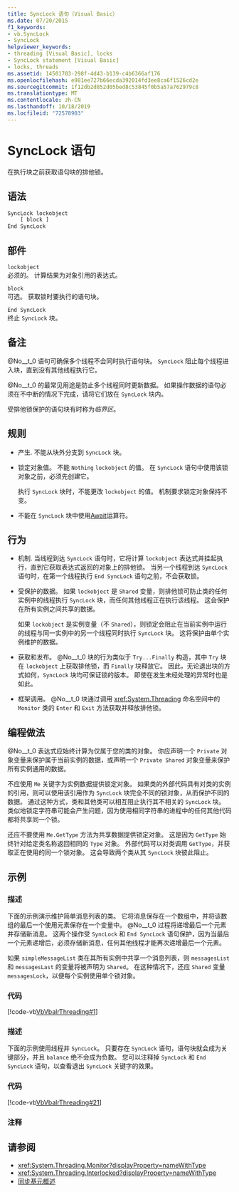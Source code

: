 ```yaml
---
title: SyncLock 语句（Visual Basic）
ms.date: 07/20/2015
f1_keywords:
- vb.SyncLock
- SyncLock
helpviewer_keywords:
- threading [Visual Basic], locks
- SyncLock statement [Visual Basic]
- locks, threads
ms.assetid: 14501703-298f-4d43-b139-c4b6366af176
ms.openlocfilehash: e981ee727b66ecda392014fd3ee8ca6f1526cd2e
ms.sourcegitcommit: 1f12db2d852d05bed8c53845f0b5a57a762979c8
ms.translationtype: MT
ms.contentlocale: zh-CN
ms.lasthandoff: 10/18/2019
ms.locfileid: "72578903"
---
```

# <a name="synclock-statement"></a>SyncLock 语句
在执行块之前获取语句块的排他锁。  
  
## <a name="syntax"></a>语法  
  
```vb  
SyncLock lockobject  
    [ block ]  
End SyncLock  
```  
  
## <a name="parts"></a>部件  
 `lockobject`  
 必须的。 计算结果为对象引用的表达式。  
  
 `block`  
 可选。 获取锁时要执行的语句块。  
  
 `End SyncLock`  
 终止 `SyncLock` 块。  
  
## <a name="remarks"></a>备注  
 @No__t_0 语句可确保多个线程不会同时执行语句块。 `SyncLock` 阻止每个线程进入块，直到没有其他线程执行它。  
  
 @No__t_0 的最常见用途是防止多个线程同时更新数据。 如果操作数据的语句必须在不中断的情况下完成，请将它们放在 `SyncLock` 块内。  
  
 受排他锁保护的语句块有时称为*临界区*。  
  
## <a name="rules"></a>规则  
  
- 产生. 不能从块外分支到 `SyncLock` 块。  
  
- 锁定对象值。 不能 `Nothing` `lockobject` 的值。 在 `SyncLock` 语句中使用该锁对象之前，必须先创建它。  
  
     执行 `SyncLock` 块时，不能更改 `lockobject` 的值。 机制要求锁定对象保持不变。  
  
- 不能在 `SyncLock` 块中使用[Await](../../../visual-basic/language-reference/operators/await-operator.md)运算符。  
  
## <a name="behavior"></a>行为  
  
- 机制. 当线程到达 `SyncLock` 语句时，它将计算 `lockobject` 表达式并挂起执行，直到它获取表达式返回的对象上的排他锁。 当另一个线程到达 `SyncLock` 语句时，在第一个线程执行 `End SyncLock` 语句之前，不会获取锁。  
  
- 受保护的数据。 如果 `lockobject` 是 `Shared` 变量，则排他锁可防止类的任何实例中的线程执行 `SyncLock` 块，而任何其他线程正在执行该线程。 这会保护在所有实例之间共享的数据。  
  
     如果 `lockobject` 是实例变量（不 `Shared`），则锁定会阻止在当前实例中运行的线程与同一实例中的另一个线程同时执行 `SyncLock` 块。 这将保护由单个实例维护的数据。  
  
- 获取和发布。 @No__t_0 块的行为类似于 `Try...Finally` 构造，其中 `Try` 块在 `lockobject` 上获取排他锁，而 `Finally` 块释放它。 因此，无论退出块的方式如何，`SyncLock` 块均可保证锁的版本。 即使在发生未经处理的异常时也是如此。  
  
- 框架调用。 @No__t_0 块通过调用 <xref:System.Threading> 命名空间中的 `Monitor` 类的 `Enter` 和 `Exit` 方法获取并释放排他锁。  
  
## <a name="programming-practices"></a>编程做法  
 @No__t_0 表达式应始终计算为仅属于您的类的对象。 你应声明一个 `Private` 对象变量来保护属于当前实例的数据，或声明一个 `Private Shared` 对象变量来保护所有实例通用的数据。  
  
 不应使用 `Me` 关键字为实例数据提供锁定对象。 如果类的外部代码具有对类的实例的引用，则可以使用该引用作为 `SyncLock` 块完全不同的锁对象，从而保护不同的数据。 通过这种方式，类和其他类可以相互阻止执行其不相关的 `SyncLock` 块。 类似地锁定字符串可能会产生问题，因为使用相同字符串的进程中的任何其他代码都将共享同一个锁。  
  
 还应不要使用 `Me.GetType` 方法为共享数据提供锁定对象。 这是因为 `GetType` 始终针对给定类名称返回相同的 `Type` 对象。 外部代码可以对类调用 `GetType`，并获取正在使用的同一个锁对象。 这会导致两个类从其 `SyncLock` 块彼此阻止。  
  
## <a name="examples"></a>示例  
  
### <a name="description"></a>描述  
 下面的示例演示维护简单消息列表的类。 它将消息保存在一个数组中，并将该数组的最后一个使用元素保存在一个变量中。 @No__t_0 过程将递增最后一个元素并存储新消息。 这两个操作受 `SyncLock` 和 `End SyncLock` 语句保护，因为当最后一个元素递增后，必须存储新消息，任何其他线程才能再次递增最后一个元素。  
  
 如果 `simpleMessageList` 类在其所有实例中共享一个消息列表，则 `messagesList` 和 `messagesLast` 的变量将被声明为 `Shared`。 在这种情况下，还应 `Shared` 变量 `messagesLock`，以便每个实例使用单个锁对象。  
  
### <a name="code"></a>代码  
 [!code-vb[VbVbalrThreading#1](~/samples/snippets/visualbasic/VS_Snippets_VBCSharp/VbVbalrThreading/VB/Class1.vb#1)]  
  
### <a name="description"></a>描述  
 下面的示例使用线程并 `SyncLock`。 只要存在 `SyncLock` 语句，语句块就会成为关键部分，并且 `balance` 绝不会成为负数。 您可以注释掉 `SyncLock` 和 `End SyncLock` 语句，以查看退出 `SyncLock` 关键字的效果。  
  
### <a name="code"></a>代码  
 [!code-vb[VbVbalrThreading#21](~/samples/snippets/visualbasic/VS_Snippets_VBCSharp/VbVbalrThreading/VB/class2.vb#21)]  
  
### <a name="comments"></a>注释  
  
## <a name="see-also"></a>请参阅

- <xref:System.Threading.Monitor?displayProperty=nameWithType>
- <xref:System.Threading.Interlocked?displayProperty=nameWithType>
- [同步基元概述](../../../standard/threading/overview-of-synchronization-primitives.md)
